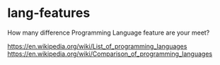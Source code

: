 # lang-features
How many difference Programming Language feature are your meet?

https://en.wikipedia.org/wiki/List_of_programming_languages
https://en.wikipedia.org/wiki/Comparison_of_programming_languages
